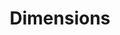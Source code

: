 ---
layout: default
bigquery: https://console.cloud.google.com/bigquery?p=covid-19-dimensions-ai&page=table&d=data&t=publications
contributors: Digital Science, https://www.digital-science.com/
cost: Free for personal, non-commercial use.
description: Dimensions contains more than 100 million publications, ranging from
  articles published in scholarly journals, books and book chapters, to preprints
  and conference proceedings. All publications are contextualized with linked data
  sets, funding, publications, patents, clinical trials, and policy documents. You
  can also view associated categories, funders, institutions, and researcher profiles.
documentation: https://docs.dimensions.ai/bigquery/index.html
last_edit: Mon, 04 Apr 2022 19:04:00 GMT
location: https://www.dimensions.ai/products/free/
maintained_by: Digital Science, https://www.digital-science.com/
schema_fields: '[''category_icrp_cso'', ''category_hrcs_hc'', ''journal_lists'', ''publication_ids'',
  ''conference'', ''assignee_orgs'', ''acknowledgements'', ''citations'', ''category_sdg'',
  ''grant_number'', ''funding_jpy'', ''conditions'', ''funding_usd'', ''filing_status'',
  ''foa_number'', ''established'', ''types'', ''isbn'', ''research_orgs'', ''pmid'',
  ''registry'', ''phase'', ''associated_publication_arxiv_id'', ''name'', ''granted_date'',
  ''address'', ''external_ids'', ''publication_year'', ''eisbn'', ''citations_count'',
  ''acronym'', ''repository_id'', ''funding_eur'', ''concepts'', ''category_icrp_ct'',
  ''doi'', ''pages'', ''researcher_ids'', ''email_address'', ''created_date'', ''funding_details'',
  ''associated_publication_doi'', ''research_org_state_codes'', ''organisation_details'',
  ''associated_grant_ids'', ''priority_year'', ''arxiv_id'', ''legal_status'', ''start_year'',
  ''aliases'', ''family_members_ids'', ''resulting_publication_doi'', ''priority_date'',
  ''date_normal'', ''date_online'', ''associated_publication_id'', ''current_assignee_countries'',
  ''funding_aud'', ''funding_nzd'', ''original_title'', ''publisher'', ''date_modified'',
  ''funding_cad'', ''subtitles'', ''funding_currency'', ''cpc'', ''altmetrics'', ''language'',
  ''pmcid'', ''date_inserted'', ''resulting_publication_ids'', ''funding_amount'',
  ''family_id'', ''funder_org_acronyms'', ''metrics'', ''research_org_state_names'',
  ''original_abstract'', ''abstract'', ''proceedings_title'', ''expiration_year'',
  ''jurisdiction'', ''publication_date'', ''research_org_city_names'', ''filing_year'',
  ''application_number'', ''acronyms'', ''category_hra'', ''funding_gbp'', ''reference_ids'',
  ''labels'', ''repository_name'', ''expiration_date'', ''book_title'', ''linkout'',
  ''links'', ''funder_orgs'', ''end_year'', ''active_years'', ''category_bra'', ''end_date'',
  ''original_assignee_orgs'', ''embargo_date'', ''mesh_headings'', ''source_id'',
  ''date'', ''research_org_country_names'', ''year'', ''editors'', ''start_date'',
  ''funder_org_cities'', ''date_imported_gbq'', ''patent_ids'', ''license'', ''clinical_trial_ids'',
  ''book_series_title'', ''current_assignee'', ''inventor_names'', ''categories'',
  ''funding_chf'', ''associated_publication_pmid'', ''citation_string'', ''filing_date'',
  ''title'', ''type'', ''id'', ''brief_title'', ''original_assignee'', ''volume'',
  ''category_uoa'', ''open_access_categories'', ''research_org_cities'', ''supporting_grant_ids'',
  ''parent_id'', ''funding_cny'', ''status'', ''current_assignee_orgs'', ''funder_org'',
  ''kind'', ''authors'', ''cited_by_ids'', ''legal_events'', ''journal'', ''ipcr'',
  ''date_print'', ''issue'', ''granted_year'', ''open_access_categories_v2'', ''assignee_countries'',
  ''relationships'', ''category_hrcs_rac'', ''interventions'', ''funder_countries'',
  ''funder_org_state_codes'', ''repository_url'', ''category_for'', ''wikipedia_url'',
  ''original_assignee_countries'', ''description'', ''mesh_terms'', ''investigators'',
  ''category_rcdc'', ''research_org_countries'', ''family_count'', ''funder_org_countries'',
  ''gender'']'
shortname: dimensions
tags:
- scholarly literature
- patents
- funding
- clinical trials
- academic profiles
terms_of_use: 'Use of both the Dimensions COVID-19 dataset and full Dimensions dataset
  are subject to the Dimensions Terms of use: https://www.dimensions.ai/policies-terms-legal '
title: Dimensions
uuid: dcff88bd-fe6b-4fdb-8159-809bf9d7bc1c
---